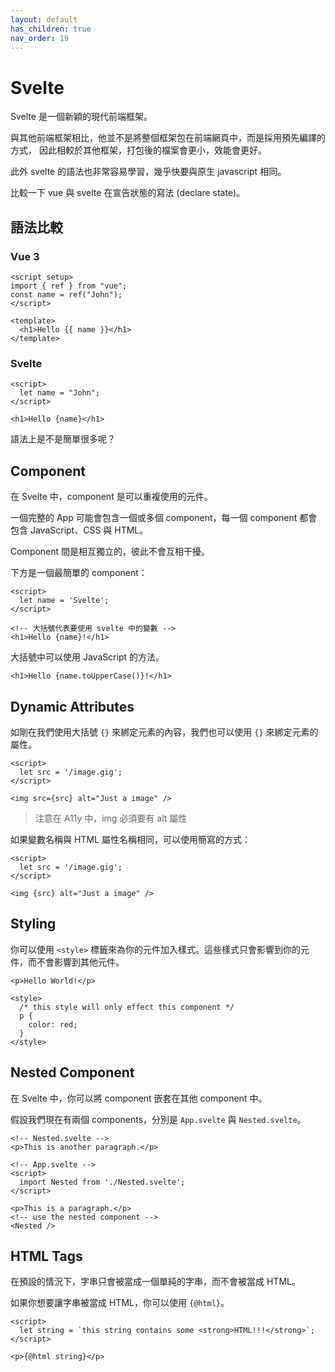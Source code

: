 ```yaml
---
layout: default
has_children: true
nav_order: 19
---
```


# Svelte

Svelte 是一個新穎的現代前端框架。

與其他前端框架相比，他並不是將整個框架包在前端網頁中，而是採用預先編譯的方式，
因此相較於其他框架，打包後的檔案會更小，效能會更好。

此外 svelte 的語法也非常容易學習，幾乎快要與原生 javascript 相同。

比較一下 vue 與 svelte 在宣告狀態的寫法 (declare state)。

## 語法比較

### Vue 3

```vue
<script setup>
import { ref } from "vue";
const name = ref("John");
</script>

<template>
  <h1>Hello {{ name }}</h1>
</template>
```

### Svelte

```svelte
<script>
  let name = "John";
</script>

<h1>Hello {name}</h1>
```

語法上是不是簡單很多呢？

## Component

在 Svelte 中，component 是可以重複使用的元件。

一個完整的 App 可能會包含一個或多個 component，每一個 component 都會包含 JavaScript、CSS 與 HTML。

Component 間是相互獨立的，彼此不會互相干擾。

下方是一個最簡單的 component：

```svelte
<script>
  let name = 'Svelte';
</script>

<!-- 大括號代表要使用 svelte 中的變數 -->
<h1>Hello {name}!</h1>
```

大括號中可以使用 JavaScript 的方法。

```svelte
<h1>Hello {name.toUpperCase()}!</h1>
```

## Dynamic Attributes

如剛在我們使用大括號 `{}` 來綁定元素的內容，我們也可以使用 `{}` 來綁定元素的屬性。

```svelte
<script>
  let src = '/image.gig';
</script>

<img src={src} alt="Just a image" />
```

> 注意在 A11y 中，img 必須要有 alt 屬性

如果變數名稱與 HTML 屬性名稱相同，可以使用簡寫的方式：

```svelte
<script>
  let src = '/image.gig';
</script>

<img {src} alt="Just a image" />
```

## Styling

你可以使用 `<style>` 標籤來為你的元件加入樣式。這些樣式只會影響到你的元件，而不會影響到其他元件。

```svelte
<p>Hello World!</p>

<style>
  /* this style will only effect this component */
  p {
    color: red;
  }
</style>
```

## Nested Component

在 Svelte 中，你可以將 component 嵌套在其他 component 中。

假設我們現在有兩個 components，分別是 `App.svelte` 與 `Nested.svelte`。

```svelte
<!-- Nested.svelte -->
<p>This is another paragraph.</p>
```

```svelte
<!-- App.svelte -->
<script>
  import Nested from './Nested.svelte';
</script>

<p>This is a paragraph.</p>
<!-- use the nested component -->
<Nested />
```

## HTML Tags

在預設的情況下，字串只會被當成一個單純的字串，而不會被當成 HTML。

如果你想要讓字串被當成 HTML，你可以使用 `{@html}`。

```svelte
<script>
  let string = `this string contains some <strong>HTML!!!</strong>`;
</script>

<p>{@html string}</p>
```
